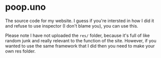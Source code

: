# poop.uno

The source code for my website. I guess if you're intersted in how I did it and refuse to use inspector (I don't blame you), you can use this.

Please note I have not uploaded the `res/` folder, because it's full of like random junk and really relevant to the function of the site. However, if you wanted to use the same framework that I did then you need to make your own res folder.
